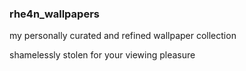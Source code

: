 ### rhe4n_wallpapers

my personally curated and refined wallpaper collection

shamelessly stolen for your viewing pleasure
